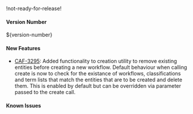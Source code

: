 !not-ready-for-release!

#### Version Number
${version-number}

#### New Features
- [CAF-3295](https://jira.autonomy.com/browse/CAF-3295): Added functionality to creation utility to remove existing entities before creating a new workflow.
    Default behaviour when calling create is now to check for the existance of workflows, classifications and term lists that match the entities that are to be created and delete them. This is enabled by default but can be overridden via parameter passed to the create call.

#### Known Issues
